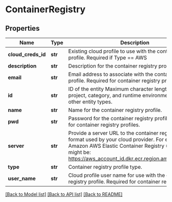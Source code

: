 # ContainerRegistry

## Properties
Name | Type | Description | Notes
------------ | ------------- | ------------- | -------------
**cloud_creds_id** | **str** | Existing cloud profile to use with the container registry profile.  Required if Type &#x3D;&#x3D; AWS || Type &#x3D;&#x3D; GCP | [optional] 
**description** | **str** | Description for the container registry profile. | [optional] 
**email** | **str** | Email address to associate with the container registry profile.  Required for container registry profiles. | [optional] 
**id** | **str** | ID of the entity Maximum character length is 64 for project, category, and runtime environment, 36 for other entity types. | [optional] 
**name** | **str** | Name for the container registry profile. | 
**pwd** | **str** | Password for the container registry profile.  Required for container registry profiles. | [optional] 
**server** | **str** | Provide a server URL to the container registry in the format used by your cloud provider. For example, an Amazon AWS Elastic Container Registry (ECR) URL might be: https://aws_account_id.dkr.ecr.region.amazonaws.com | 
**type** | **str** | Container registry profile type. | 
**user_name** | **str** | Cloud profile user name for use with the container registry profile.  Required for container registry profiles. | [optional] 

[[Back to Model list]](../README.md#documentation-for-models) [[Back to API list]](../README.md#documentation-for-api-endpoints) [[Back to README]](../README.md)

